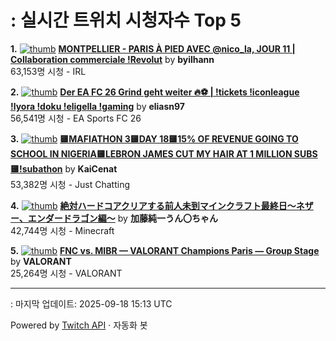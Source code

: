 # : 실시간 트위치 시청자수 Top 5

**1.** [![thumb](https://static-cdn.jtvnw.net/previews-ttv/live_user_byilhann-320x180.jpg)](https://twitch.tv/byilhann)
**[MONTPELLIER - PARIS À PIED AVEC @nico_la, JOUR 11 | Collaboration commerciale !Revolut](https://twitch.tv/byilhann)** by **byilhann**<br>63,153명 시청  - IRL

**2.** [![thumb](https://static-cdn.jtvnw.net/previews-ttv/live_user_eliasn97-320x180.jpg)](https://twitch.tv/eliasn97)
**[Der EA FC 26 Grind geht weiter 🔥⚽️ | !tickets !iconleague !lyora !doku !eligella !gaming](https://twitch.tv/eliasn97)** by **eliasn97**<br>56,541명 시청  - EA Sports FC 26

**3.** [![thumb](https://static-cdn.jtvnw.net/previews-ttv/live_user_kaicenat-320x180.jpg)](https://twitch.tv/KaiCenat)
**[🟨MAFIATHON 3🟨DAY 18🟨15% OF REVENUE GOING TO SCHOOL IN NIGERIA🟨LEBRON JAMES CUT MY HAIR AT 1 MILLION SUBS🟨!subathon](https://twitch.tv/KaiCenat)** by **KaiCenat**<br>53,382명 시청  - Just Chatting

**4.** [![thumb](https://static-cdn.jtvnw.net/previews-ttv/live_user_kato_junichi0817-320x180.jpg)](https://twitch.tv/加藤純一うん〇ちゃん)
**[絶対ハードコアクリアする前人未到マインクラフト最終日～ネザー、エンダードラゴン編～](https://twitch.tv/加藤純一うん〇ちゃん)** by **加藤純一うん〇ちゃん**<br>42,744명 시청  - Minecraft

**5.** [![thumb](https://static-cdn.jtvnw.net/previews-ttv/live_user_valorant-320x180.jpg)](https://twitch.tv/VALORANT)
**[FNC vs. MIBR — VALORANT Champions Paris — Group Stage](https://twitch.tv/VALORANT)** by **VALORANT**<br>25,264명 시청  - VALORANT


---
: 마지막 업데이트: 2025-09-18 15:13 UTC

Powered by [Twitch API](https://dev.twitch.tv/docs/api/reference) · 자동화 봇